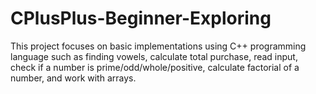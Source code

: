 # CPlusPlus-Beginner-Exploring
This project focuses on basic implementations using C++ programming language such as finding vowels, calculate total purchase, read input, check if a number is prime/odd/whole/positive, calculate factorial of a number, and work with arrays.
